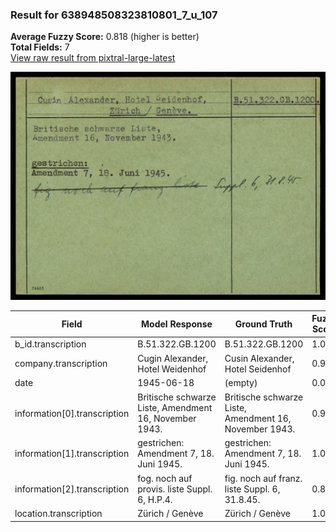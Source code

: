 ### Result for 638948508323810801_7_u_107
**Average Fuzzy Score:** 0.818 (higher is better)<br>
**Total Fields:** 7<br>
[View raw result from pixtral-large-latest](https://github.com/RISE-UNIBAS/humanities_data_benchmark/blob/main/results/2025-10-24/T0326/request_T0326_638948508323810801_7_u_107.json)

<img src="https://github.com/RISE-UNIBAS/humanities_data_benchmark/blob/main/benchmarks/blacklist/images/638948508323810801_7_u_107.jpg?raw=true" alt="638948508323810801_7_u_107" width="600px">

| Field | Model Response | Ground Truth | Fuzzy Score | Match |
|-------|----------------|--------------|-------------|-------|
| b_id.transcription | B.51.322.GB.1200 | B.51.322.GB.1200 | 1.000 | ✅ |
| company.transcription | Cugin Alexander, Hotel Weidenhof | Cusin Alexander, Hotel Seidenhof | 0.938 | ✅ |
| date | 1945-06-18 | (empty) | 0.000 | ❌ |
| information[0].transcription | Britische schwarze Liste, Amendment 16, November 1943. | Britische schwarze Liste,<br>Amendment 16, November 1943. | 0.981 | ✅ |
| information[1].transcription | gestrichen:<br>Amendment 7, 18. Juni 1945. | gestrichen:<br>Amendment 7, 18. Juni 1945. | 1.000 | ✅ |
| information[2].transcription | fog. noch auf provis. liste Suppl. 6, H.P.4. | fig. noch auf franz. liste Suppl. 6, 31.8.45. | 0.809 | ❌ |
| location.transcription | Zürich / Genève | Zürich / Genève | 1.000 | ✅ |
